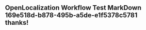 <properties
ms.topic="hero-topic"
ms.test1="hero-topic"
ms.test2="test"/>

## OpenLocalization Workflow Test MarkDown 169e518d-b878-495b-a5de-e1f5378c5781 thanks!
